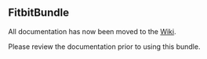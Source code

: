 ## FitbitBundle ##

All documentation has now been moved to the [Wiki](https://github.com/nibynool/FitbitBundle/wiki).

Please review the documentation prior to using this bundle.